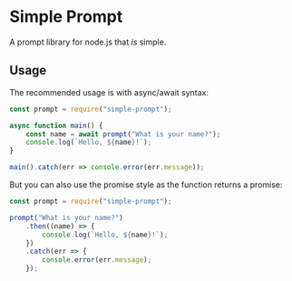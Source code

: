 # Simple Prompt

A prompt library for node.js that *is* simple.

## Usage

The recommended usage is with async/await syntax:

```js
const prompt = require("simple-prompt");

async function main() {
    const name = await prompt("What is your name?");
    console.log(`Hello, ${name}!`);
}

main().catch(err => console.error(err.message));
```

But you can also use the promise style as the function
returns a promise:

```js
const prompt = require("simple-prompt");

prompt("What is your name?")
    .then((name) => {
        console.log(`Hello, ${name}!`);
    })
    .catch(err => {
        console.error(err.message);
    });
```